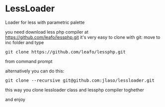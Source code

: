 LessLoader
==========

Loader for less with parametric palette

you need download less php compiler at https://github.com/leafo/lessphp.git
it's very easy to clone with git: move to inc folder and type 
<pre>
git clone https://github.com/leafo/lessphp.git 
</pre>
from command prompt

alternatively you can do this:
<pre>
git clone --recursive git@github.com:jlaso/lessloader.git
</pre>
this way you clone lessloader class and lessphp compiler toghether

and enjoy